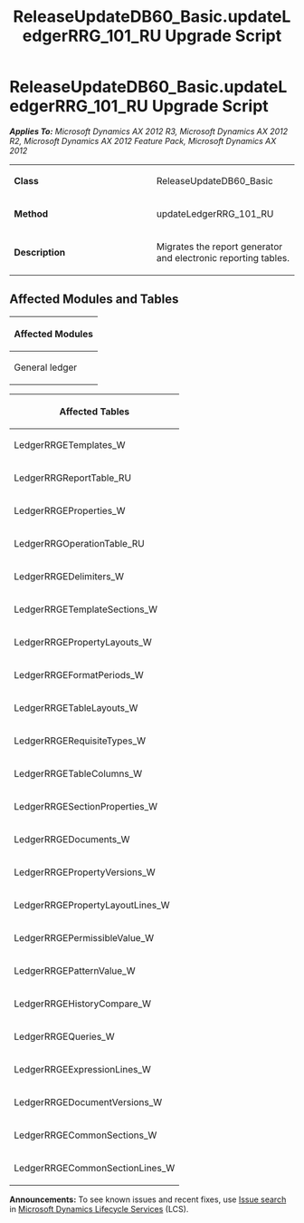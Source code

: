 ﻿---
title: ReleaseUpdateDB60_Basic.updateLedgerRRG_101_RU Upgrade Script
TOCTitle: ReleaseUpdateDB60_Basic.updateLedgerRRG_101_RU Upgrade Script
ms:assetid: f76011d4-1d6c-0f30-4727-f754c47f71e3
ms:mtpsurl: https://msdn.microsoft.com/en-us/library/JJ737603(v=AX.60)
ms:contentKeyID: 49712296
ms.date: 05/18/2015
mtps_version: v=AX.60
---

# ReleaseUpdateDB60\_Basic.updateLedgerRRG\_101\_RU Upgrade Script 


_**Applies To:** Microsoft Dynamics AX 2012 R3, Microsoft Dynamics AX 2012 R2, Microsoft Dynamics AX 2012 Feature Pack, Microsoft Dynamics AX 2012_

<table>
<colgroup>
<col style="width: 50%" />
<col style="width: 50%" />
</colgroup>
<tbody>
<tr class="odd">
<td><p><strong>Class</strong></p></td>
<td><p>ReleaseUpdateDB60_Basic</p></td>
</tr>
<tr class="even">
<td><p><strong>Method</strong></p></td>
<td><p>updateLedgerRRG_101_RU</p></td>
</tr>
<tr class="odd">
<td><p><strong>Description</strong></p></td>
<td><p>Migrates the report generator and electronic reporting tables.</p></td>
</tr>
</tbody>
</table>


## Affected Modules and Tables

<table>
<colgroup>
<col style="width: 100%" />
</colgroup>
<thead>
<tr class="header">
<th><p>Affected Modules</p></th>
</tr>
</thead>
<tbody>
<tr class="odd">
<td><p>General ledger</p></td>
</tr>
</tbody>
</table>


<table>
<colgroup>
<col style="width: 100%" />
</colgroup>
<thead>
<tr class="header">
<th><p>Affected Tables</p></th>
</tr>
</thead>
<tbody>
<tr class="odd">
<td><p>LedgerRRGETemplates_W</p></td>
</tr>
<tr class="even">
<td><p>LedgerRRGReportTable_RU</p></td>
</tr>
<tr class="odd">
<td><p>LedgerRRGEProperties_W</p></td>
</tr>
<tr class="even">
<td><p>LedgerRRGOperationTable_RU</p></td>
</tr>
<tr class="odd">
<td><p>LedgerRRGEDelimiters_W</p></td>
</tr>
<tr class="even">
<td><p>LedgerRRGETemplateSections_W</p></td>
</tr>
<tr class="odd">
<td><p>LedgerRRGEPropertyLayouts_W</p></td>
</tr>
<tr class="even">
<td><p>LedgerRRGEFormatPeriods_W</p></td>
</tr>
<tr class="odd">
<td><p>LedgerRRGETableLayouts_W</p></td>
</tr>
<tr class="even">
<td><p>LedgerRRGERequisiteTypes_W</p></td>
</tr>
<tr class="odd">
<td><p>LedgerRRGETableColumns_W</p></td>
</tr>
<tr class="even">
<td><p>LedgerRRGESectionProperties_W</p></td>
</tr>
<tr class="odd">
<td><p>LedgerRRGEDocuments_W</p></td>
</tr>
<tr class="even">
<td><p>LedgerRRGEPropertyVersions_W</p></td>
</tr>
<tr class="odd">
<td><p>LedgerRRGEPropertyLayoutLines_W</p></td>
</tr>
<tr class="even">
<td><p>LedgerRRGEPermissibleValue_W</p></td>
</tr>
<tr class="odd">
<td><p>LedgerRRGEPatternValue_W</p></td>
</tr>
<tr class="even">
<td><p>LedgerRRGEHistoryCompare_W</p></td>
</tr>
<tr class="odd">
<td><p>LedgerRRGEQueries_W</p></td>
</tr>
<tr class="even">
<td><p>LedgerRRGEExpressionLines_W</p></td>
</tr>
<tr class="odd">
<td><p>LedgerRRGEDocumentVersions_W</p></td>
</tr>
<tr class="even">
<td><p>LedgerRRGECommonSections_W</p></td>
</tr>
<tr class="odd">
<td><p>LedgerRRGECommonSectionLines_W</p></td>
</tr>
</tbody>
</table>

  
**Announcements:** To see known issues and recent fixes, use [Issue search](http://go.microsoft.com/fwlink/?linkid=389258) in [Microsoft Dynamics Lifecycle Services](http://go.microsoft.com/fwlink/?linkid=306505) (LCS).

